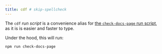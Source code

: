 ```yaml
--- 
title: cdf # skip-spellcheck
---
```


The `cdf` _run script_ is a convenience alias for [the `check-docs-page` run
script](/docs/reference/contributors/monorepo/run-scripts/check-docs-page/), as
it is is easier and faster to type.

Under the hood, this will run:

```sh title="Terminal"
npm run check-docs-page
```


